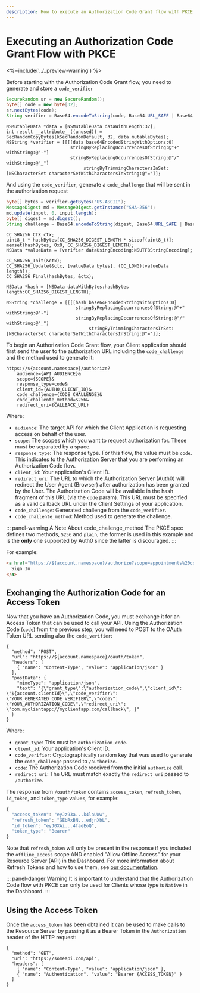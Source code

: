 ```yaml
---
description: How to execute an Authorization Code Grant flow with PKCE for a Mobile Application
---
```


# Executing an Authorization Code Grant Flow with PKCE
<%=include('../_preview-warning') %>

Before starting with the Authorization Code Grant flow, you need to generate and store a `code_verifier`

```java
SecureRandom sr = new SecureRandom();
byte[] code = new byte[32];
sr.nextBytes(code);
String verifier = Base64.encodeToString(code, Base64.URL_SAFE | Base64.NO_WRAP | Base64.NO_PADDING);
```

```objc
NSMutableData *data = [NSMutableData dataWithLength:32];
int result __attribute__((unused)) = SecRandomCopyBytes(kSecRandomDefault, 32, data.mutableBytes);
NSString *verifier = [[[[data base64EncodedStringWithOptions:0]
                        stringByReplacingOccurrencesOfString:@"+" withString:@"-"]
                        stringByReplacingOccurrencesOfString:@"/" withString:@"_"]
                             stringByTrimmingCharactersInSet:[NSCharacterSet characterSetWithCharactersInString:@"="]];
```

And using the `code_verifier`, generate a `code_challenge` that will be sent in the authorization request

```java
byte[] bytes = verifier.getBytes("US-ASCII");
MessageDigest md = MessageDigest.getInstance("SHA-256");
md.update(input, 0, input.length);
byte[] digest = md.digest();
String challenge = Base64.encodeToString(digest, Base64.URL_SAFE | Base64.NO_WRAP | Base64.NO_PADDING);
```

```objc
CC_SHA256_CTX ctx;
uint8_t * hashBytes[CC_SHA256_DIGEST_LENGTH * sizeof(uint8_t)];
memset(hashBytes, 0x0, CC_SHA256_DIGEST_LENGTH);
NSData *valueData = [verifier dataUsingEncoding:NSUTF8StringEncoding];

CC_SHA256_Init(&ctx);
CC_SHA256_Update(&ctx, [valueData bytes], (CC_LONG)[valueData length]);
CC_SHA256_Final(hashBytes, &ctx);

NSData *hash = [NSData dataWithBytes:hashBytes length:CC_SHA256_DIGEST_LENGTH];

NSString *challenge = [[[[hash base64EncodedStringWithOptions:0]
                          stringByReplacingOccurrencesOfString:@"+" withString:@"-"]
                          stringByReplacingOccurrencesOfString:@"/" withString:@"_"]
                               stringByTrimmingCharactersInSet:[NSCharacterSet characterSetWithCharactersInString:@"="]];
```

To begin an Authorization Code Grant flow, your Client application should first send the user to the authorization URL including the `code_challenge` and the method used to generate it:

```text
https://${account.namespace}/authorize?
    audience={API_AUDIENCE}&
    scope={SCOPE}&
    response_type=code&
    client_id={AUTH0_CLIENT_ID}&
    code_challenge={CODE_CHALLENGE}&
    code_challente_method=S256&
    redirect_uri={CALLBACK_URL}
```

Where:

* `audience`: The target API for which the Client Application is requesting access on behalf of the user.
* `scope`: The scopes which you want to request authorization for. These must be separated by a space.
* `response_type`: The response type. For this flow, the value must be `code`. This indicates to the Authorization Server that you are performing an Authorization Code flow.
* `client_id`: Your application's Client ID.
* `redirect_uri`: The URL to which the Authorization Server (Auth0) will redirect the User Agent (Browser) after authorization has been granted by the User. The Authorization Code will be available in the hash fragment of this URL (via the `code` param). This URL must be specified as a valid callback URL under the Client Settings of your application.
* `code_challenge`: Generated challenge from the `code_verifier`.
* `code_challente_method`: Method used to generate the challenge.

::: panel-warning A Note About code_challenge_method
The PKCE spec defines two methods, `S256` and `plain`, the former is used in this example and is the **only** one supported by Auth0 since the latter is discouraged.
:::

For example:

```html
<a href="https://${account.namespace}/authorize?scope=appointments%20contacts&audience=appointments:api&response_type=code&client_id=${account.clientId}&code_challenge=E9Melhoa2OwvFrEMTJguCHaoeK1t8URWbuGJSstw-cM&code_challenge_method=S256&redirect_uri=com.myclientapp://myclientapp.com/callback">
  Sign In
</a>
```

## Exchanging the Authorization Code for an Access Token

Now that you have an Authorization Code, you must exchange it for an Access Token that can be used to call your API. Using the Authorization Code (`code`) from the previous step, you will need to POST to the OAuth Token URL sending also the `code_verifier`:

```har
{
  "method": "POST",
  "url": "https://${account.namespace}/oauth/token",
  "headers": [
    { "name": "Content-Type", "value": "application/json" }
  ],
  "postData": {
    "mimeType": "application/json",
    "text": "{\"grant_type\":\"authorization_code\",\"client_id\": \"${account.clientId}\",\"code_verifier\": \"YOUR_GENERATED_CODE_VERIFIER\",\"code\": \"YOUR_AUTHORIZATION_CODE\",\"redirect_uri\": \"com.myclientapp://myclientapp.com/callback\", }"
  }
}
```

Where:

* `grant_type`: This must be `authorization_code`.
* `client_id`: Your application's Client ID.
* `code_verifier`: Cryptographically random key that was used to generate the `code_challenge` passed to `/authorize`.
* `code`: The Authorization Code received from the initial `authorize` call.
* `redirect_uri`: The URL must match exactly the `redirect_uri` passed to `/authorize`.

The response from `/oauth/token` contains `access_token`, `refresh_token`, `id_token`, and `token_type` values, for example:

```js
{
  "access_token": "eyJz93a...k4laUWw",
  "refresh_token": "GEbRxBN...edjnXbL",
  "id_token": "eyJ0XAi...4faeEoQ",
  "token_type": "Bearer"
}
```

Note that `refresh_token` will only be present in the response if you included the `offline_access` scope AND enabled "Allow Offline Access" for your Resource Server (API) in the Dashboard. For more information about Refresh Tokens and how to use them, see [our documentation](
 https://auth0.com/docs/tokens/refresh-token).

::: panel-danger Warning
It is important to understand that the Authorization Code flow with PKCE can only be used for Clients whose type is `Native` in the Dashboard.
:::

## Using the Access Token

Once the `access_token` has been obtained it can be used to make calls to the Resource Server by passing it as a Bearer Token in the `Authorization` header of the HTTP request:

```har
{
  "method": "GET",
  "url": "https://someapi.com/api",
  "headers": [
    { "name": "Content-Type", "value": "application/json" },
    { "name": "Authentication", "value": "Bearer {ACCESS_TOKEN}" }
  ]
}
```
